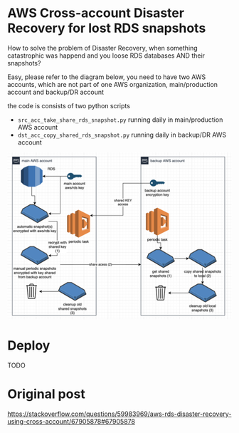 # AWS Cross-account Disaster Recovery for lost RDS snapshots

How to solve the problem of Disaster Recovery, when something catastrophic was happend and you loose RDS databases AND their snapshots?

Easy, please refer to the diagram below, you need to have two AWS accounts, which are not part of one AWS organization, main/production account and backup/DR account

the code is consists of two python scripts 

- `src_acc_take_share_rds_snapshot.py` running daily in main/production AWS account
- `dst_acc_copy_shared_rds_snapshot.py` running daily in backup/DR AWS account


<img src="diagram.png">

# Deploy

TODO

# Original post

https://stackoverflow.com/questions/59983969/aws-rds-disaster-recovery-using-cross-account/67905878#67905878
